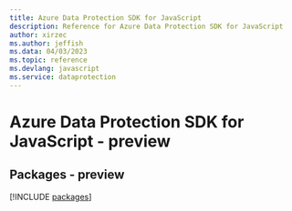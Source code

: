 ```yaml
---
title: Azure Data Protection SDK for JavaScript
description: Reference for Azure Data Protection SDK for JavaScript
author: xirzec
ms.author: jeffish
ms.data: 04/03/2023
ms.topic: reference
ms.devlang: javascript
ms.service: dataprotection
---
```

# Azure Data Protection SDK for JavaScript - preview
## Packages - preview
[!INCLUDE [packages](data-protection-index.md)]